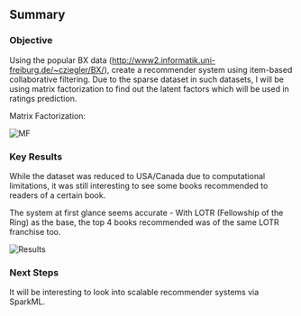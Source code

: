 ## Summary

### Objective

Using the popular BX data (http://www2.informatik.uni-freiburg.de/~cziegler/BX/), create a recommender system using item-based collaborative filtering.
Due to the sparse dataset in such datasets, I will be using matrix factorization to find out the latent factors which will be used in ratings prediction.

Matrix Factorization:

![MF](https://user-images.githubusercontent.com/55055667/89267138-66090a00-d669-11ea-8db8-4ebb6464818e.png)


### Key Results

While the dataset was reduced to USA/Canada due to computational limitations, it was still interesting to see some books recommended to readers of a certain book.

The system at first glance seems accurate - With LOTR (Fellowship of the Ring) as the base, the top 4 books recommended was of the same LOTR franchise too.

![Results](https://user-images.githubusercontent.com/55055667/89266590-ad42cb00-d668-11ea-9985-999c9e66e505.png)

### Next Steps

It will be interesting to look into scalable recommender systems via SparkML.
